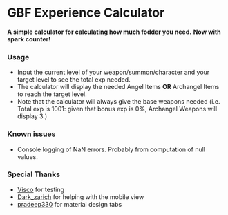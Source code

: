 # GBF Experience Calculator
 **A simple calculator for calculating how much fodder you need.**
 **Now with spark counter!**

### Usage
- Input the current level of your weapon/summon/character and your target level to see the total exp needed.
- The calculator will display the needed Angel Items **OR** Archangel Items to reach the target level.
- Note that the calculator will always give the base weapons needed (i.e. Total exp is 1001: given that bonus exp is 0%, Archangel Weapons will display 3.)

### Known issues
 - Console logging of NaN errors. Probably from computation of null values.
 
 ### Special Thanks
 - [Visco](https://github.com/IAmVisco) for testing
 - [Dark_zarich](https://github.com/Darkzarich) for helping with the mobile view
 - [pradeep330](https://bootsnipp.com/snippets/featured/material-design-tab-style) for material design tabs
